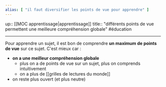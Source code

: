 ```yaml
---
alias: [ "il faut diversifier les points de vue pour apprendre" ]
---
```

up:: [[MOC apprentissage|apprentissage]]
title:: "différents points de vue permettent une meilleure compréhension globale"
#éducation 

---

Pour apprendre un sujet, il est bon de comprendre **un maximum de points de vue** sur ce sujet.
C'est mieux car :
 - **on a une meilleur compréhension globale**
     - plus on a de points de vue sur un sujet, plus on comprends intuitivement
     - on a plus de [[grilles de lectures du monde]]
 - on reste plus ouvert (et plus neutre)
